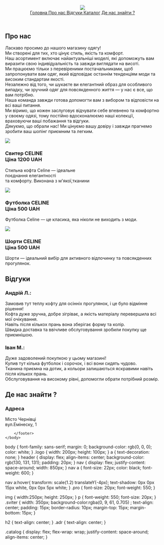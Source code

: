 

<html> 
    <head> 
        <title> Celine </title>
        <link rel="stylesheet" href="style.css"> 
    </head>
    <body> 
        <header>
            <img src="https://elle.com.kz/wp-content/uploads/2023/03/celine-logo.png" class="logo">
            <nav> 
                <a href=""> Головна </a>
                <a href=""> Про нас </a>
                 <a href=""> Відгуки </a>
                <a href=""> Каталог</a>
                <a href=""> Де нас знайти ?</a>
            </nav>
        </header>
        <main>
            <h2>Про нас</h2> 
            <p class="pro">Ласкаво просимо до нашого магазину одягу!<br>
                 Ми створені для тих, хто цінує стиль, якість та комфорт.<br> Наш асортимент включає найактуальніші моделі, які допоможуть вам виразити свою індивідуальність та завжди виглядати на висоті.<br>
Ми працюємо тільки з перевіреними постачальниками, щоб запропонувати вам одяг, який відповідає останнім тенденціям моди та високим стандартам якості.<br> Незалежно від того, чи шукаєте ви елегантний образ для особливого випадку, чи зручний одяг для повсякденного життя — у нас є все, що вам потрібно.<br>
Наша команда завжди готова допомогти вам з вибором та відповісти на всі ваші питання.<br> Ми віримо, що кожен заслуговує відчувати себе впевнено та комфортно у своєму одязі, тому постійно вдосконалюємо наші колекції, враховуючи ваші побажання та відгуки.<br>
Дякуємо, що обрали нас! Ми цінуємо вашу довіру і завжди прагнемо зробити ваш шопінг приємним та легким.</p>
<section class="catalog">
<div class="sviter"> 
    <img src="https://twicpics.celine.com/product-prd/images/large/2AD3X384D.38NO_1_FW23_P2_M.jpg?twic=v1/cover=1:1/resize-max=480">
    <h3>Свитер CELINE <br>
    Ціна 1200 UAH</h3>
    <p>Стильна кофта Celine — ідеальне<br> поєднання елегантності<br> та комфорту. Виконана з м'якої,тканини </p>
</div>
<div class="sviter"> 
    <img src="https://forage-clothing.com/cdn/shop/files/T-Shirt_Basic_black_679faf76-6669-4370-8a8f-9df3971081fd_1100x.jpg?v=1711875384">
    <h3>Футболка CELINE <br>
    Ціна 500 UAH</h3>
    <p>Футболка Celine — це класика, яка ніколи не виходить з моди. </p>
</div>
<div class="sviter"> 
    <img src="https://img4.dhresource.com/webp/m/0x0/f3/albu/km/y/06/cd471899-d4d8-4956-9b59-bbef0162aca4.jpg">
    <h3>Шорти CELINE <br>
    Ціна 500 UAH</h3>
    <p>Шорти  — ідеальний вибір для активного відпочинку та повсякденних прогулянок. </p>
</div>
</section>
      <h2>Відгуки</h2>
  <h3>Андрій Л.:</h3>
  <p> Замовив тут теплу кофту для осінніх прогулянок, і це було відмінне рішення!<br> Кофта дуже зручна, добре зігріває, а якість матеріалу перевершила всі мої очікування.<br> Навіть після кількох прань вона зберігає форму та колір.<br> Швидка доставка та ввічливе обслуговування зробили покупку ще приємнішою. </p>
  <h3>Іван М.: </h3>
  <p> Дуже задоволений покупкою у цьому магазині!<br>  Купив тут кілька футболок і сорочок, і всі вони сидять чудово.<br>  Тканина приємна на дотик, а кольори залишаються яскравими навіть після кількох прань. <br> Обслуговування на високому рівні, допомогли обрати потрібний розмір. </p>
<div class="adr">
<h2> Де нас знайти ? </h2>
<!-- Тут має бути інша картинка, мій скрін -->
<h3>Адреса</h3>
<p>Місто Чернівці<br>вул.Емінеску, 1</p>
</div>
        </main>
        <footer> 

        </footer>
    </body>
</html>  



body {
    font-family: sans-serif;
    margin: 0;
    background-color: rgb(0, 0, 0);
    color: white;
}
.logo { 
    width: 200px;
    height: 100px;
}
a {
    text-decoration: none;
}
header { 
    display: flex;
    align-items: center;
    background-color: rgb(130, 131, 131);
    padding: 20px;
}
nav {
    display: flex;
    justify-content: space-around;
    width: 850px;
}
nav a { 
    font-size: 22px;
    color: black;
    font-weight: 600;
}
 
nav a:hover{
    transform: scale(1.2) translateY(-4px);
    text-shadow: 0px 0px 15px white, 0px 0px 5px white;
}
.pro { 
 font-size: 20px;
 font-weight: 550;
}

img {
    width:250px;
    height: 250px;
}
 p { 
    font-weight: 550;
    font-size: 20px;
}
.sviter { 
    width: 350px;
    background-color:rgba(0, 9, 61, 0.705) ;
    text-align: center;
    padding: 15px;
    border-radius: 10px;
    margin-top: 15px;
    margin-bottom: 15px;
}

h2 { 
    text-align: center;
}
.adr { 
    text-align: center;
}

.catalog { 
    display: flex;
    flex-wrap: wrap;
    justify-content: space-around;
    align-items: center;
}

 
